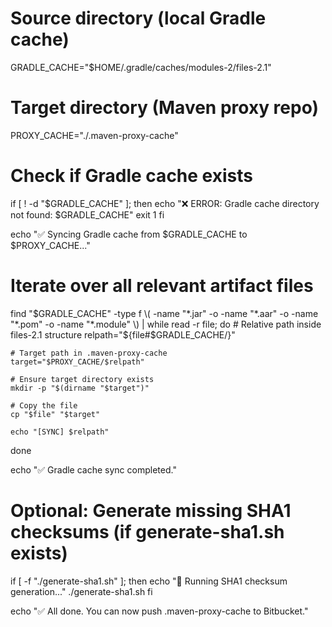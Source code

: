 # Source directory (local Gradle cache)
GRADLE_CACHE="$HOME/.gradle/caches/modules-2/files-2.1"

# Target directory (Maven proxy repo)
PROXY_CACHE="./.maven-proxy-cache"

# Check if Gradle cache exists
if [ ! -d "$GRADLE_CACHE" ]; then
    echo "❌ ERROR: Gradle cache directory not found: $GRADLE_CACHE"
    exit 1
fi

echo "✅ Syncing Gradle cache from $GRADLE_CACHE to $PROXY_CACHE..."

# Iterate over all relevant artifact files
find "$GRADLE_CACHE" -type f \( -name "*.jar" -o -name "*.aar" -o -name "*.pom" -o -name "*.module" \) | while read -r file; do
    # Relative path inside files-2.1 structure
    relpath="${file#$GRADLE_CACHE/}"

    # Target path in .maven-proxy-cache
    target="$PROXY_CACHE/$relpath"

    # Ensure target directory exists
    mkdir -p "$(dirname "$target")"

    # Copy the file
    cp "$file" "$target"

    echo "[SYNC] $relpath"
done

echo "✅ Gradle cache sync completed."

# Optional: Generate missing SHA1 checksums (if generate-sha1.sh exists)
if [ -f "./generate-sha1.sh" ]; then
    echo "🔄 Running SHA1 checksum generation..."
    ./generate-sha1.sh
fi

echo "✅ All done. You can now push .maven-proxy-cache to Bitbucket."
